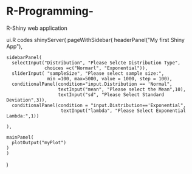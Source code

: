 # R-Programming-
R-Shiny web application 

ui.R codes
shinyServer(
  pageWithSidebar(
    headerPanel("My first Shiny App"),
    
    sidebarPanel(
      selectInput("Distribution", "Please Selcte Distribution Type",
                  choices =c("Normarl", "Exponential")),
      sliderInput( "sampleSize", "Please select sample size:",
                   min =100, max=5000, value = 1000, step = 100),
      conditionalPanel(condition="input.Distribution == 'Normal",
                       textInput("mean", "Please select the Mean",10),
                       textInput("sd", "Please Select Standard Deviation",3)),
      conditionalPanel(condition = "input.Distribution=='Exponential",
                        textInput("lambda", "Please Select Exponential Lambda:",1))

    ),

    mainPanel(
      plotOutput("myPlot")
    )
    )
)
  
  
